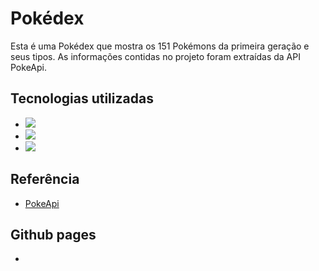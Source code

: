 
# Pokédex

Esta é uma Pokédex que mostra os 151 Pokémons da primeira geração e seus tipos. As informações contidas no projeto foram extraídas da API PokeApi. 

## Tecnologias utilizadas

- <img src="https://img.shields.io/badge/-HTML5-orange"/>
- <img src="https://img.shields.io/badge/-CSS3-blue" />
- <img src="https://img.shields.io/badge/-JavaScript-yellow" />

## Referência

 - [PokeApi](https://pokeapi.co/)

## Github pages

- <link href="https://lucaswsilva.github.io/pokedex/" target="_blank">
